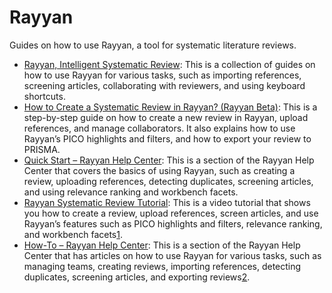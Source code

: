 # Rayyan

Guides on how to use Rayyan, a tool for systematic literature reviews.

* [Rayyan, Intelligent Systematic Review](https://rayyan.ai/guides): This is a collection of guides on how to use Rayyan for various tasks, such as importing references, screening articles, collaborating with reviewers, and using keyboard shortcuts.
* [How to Create a Systematic Review in Rayyan? (Rayyan Beta)](https://help.rayyan.ai/hc/en-us/articles/17459178929681-How-to-Create-a-Systematic-Review-in-Rayyan-Rayyan-Beta-): This is a step-by-step guide on how to create a new review in Rayyan, upload references, and manage collaborators. It also explains how to use Rayyan’s PICO highlights and filters, and how to export your review to PRISMA.
* [Quick Start – Rayyan Help Center](https://help.rayyan.ai/hc/en-us/sections/4408784144529-Quick-Start): This is a section of the Rayyan Help Center that covers the basics of using Rayyan, such as creating a review, uploading references, detecting duplicates, screening articles, and using relevance ranking and workbench facets.
* [Rayyan Systematic Review Tutorial](https://help.rayyan.ai/hc/en-us/articles/4412340931345-Rayyan-Systematic-Review-Tutorial-): This is a video tutorial that shows you how to create a review, upload references, screen articles, and use Rayyan’s features such as PICO highlights and filters, relevance ranking, and workbench facets[1](https://help.rayyan.ai/hc/en-us/articles/4412340931345-Rayyan-Systematic-Review-Tutorial-).
* [How-To – Rayyan Help Center](https://help.rayyan.ai/hc/en-us/categories/4407666756113-How-To): This is a section of the Rayyan Help Center that has articles on how to use Rayyan for various tasks, such as managing teams, creating reviews, importing references, detecting duplicates, screening articles, and exporting reviews[2](https://help.rayyan.ai/hc/en-us/categories/4407666756113-How-To).



